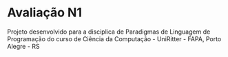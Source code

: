 # Avaliação N1

Projeto desenvolvido para a disciplica de Paradigmas de Linguagem de Programação  do curso de Ciência da Computação - UniRitter - FAPA, Porto Alegre - RS
